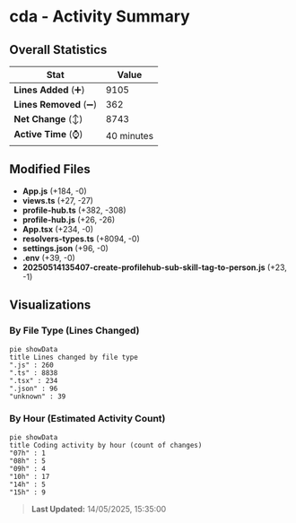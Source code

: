 # cda - Activity Summary 

## Overall Statistics

| Stat                   | Value                                                             |
| ---------------------- | ----------------------------------------------------------------- |
| **Lines Added** (➕)   | 9105                                          |
| **Lines Removed** (➖) | 362                                        |
| **Net Change** (↕)    | 8743                |
| **Active Time** (⌚)   | 40 minutes |


## Modified Files
- **App.js** (+184, -0)
- **views.ts** (+27, -27)
- **profile-hub.ts** (+382, -308)
- **profile-hub.js** (+26, -26)
- **App.tsx** (+234, -0)
- **resolvers-types.ts** (+8094, -0)
- **settings.json** (+96, -0)
- **.env** (+39, -0)
- **20250514135407-create-profilehub-sub-skill-tag-to-person.js** (+23, -1)

## Visualizations

### By File Type (Lines Changed)

```mermaid
pie showData
title Lines changed by file type
".js" : 260
".ts" : 8838
".tsx" : 234
".json" : 96
"unknown" : 39
```

### By Hour (Estimated Activity Count)

```mermaid
pie showData
title Coding activity by hour (count of changes)
"07h" : 1
"08h" : 5
"09h" : 4
"10h" : 17
"14h" : 5
"15h" : 9
```


> **Last Updated:** 14/05/2025, 15:35:00